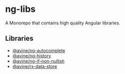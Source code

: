 # ng-libs

A Monorepo that contains high quality Angular libraries.

## Libraries

- [@avine/ng-autocomplete](./projects/autocomplete/README.md)
- [@avine/ng-history](./projects/history/README.md)
- [@avine/ng-if-non-nullish](./projects/if-non-nullish/README.md)
- [@avine/rx-data-store](./projects/rx-data-store/README.md)
